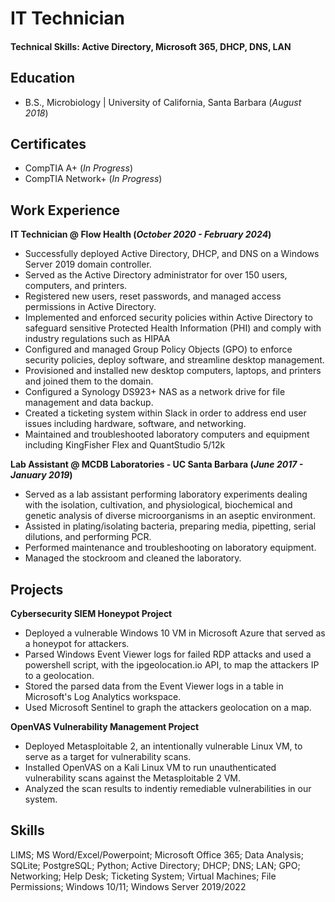 # IT Technician

#### Technical Skills: Active Directory, Microsoft 365, DHCP, DNS, LAN

## Education 			        		
- B.S., Microbiology | University of California, Santa Barbara (_August 2018_)

## Certificates
- CompTIA A+ (_In Progress_)
- CompTIA Network+ (_In Progress_)

## Work Experience
**IT Technician @ Flow Health (_October 2020 - February 2024_)**
  - Successfully deployed Active Directory, DHCP, and DNS on a Windows Server 2019 domain controller.
  - Served as the Active Directory administrator for over 150 users, computers, and printers.
  - Registered new users, reset passwords, and managed access permissions in Active Directory.
  - Implemented and enforced security policies within Active Directory to safeguard sensitive Protected Health Information (PHI) and comply with industry regulations such as HIPAA
  - Configured and managed Group Policy Objects (GPO) to enforce security policies, deploy software, and streamline desktop management. 
  - Provisioned and installed new desktop computers, laptops, and printers and joined them to the domain.
  - Configured a Synology DS923+ NAS as a network drive for file management and data backup.
  - Created a ticketing system within Slack in order to address end user issues including hardware, software, and networking.
  - Maintained and troubleshooted laboratory computers and equipment including KingFisher Flex and QuantStudio 5/12k

**Lab Assistant @ MCDB Laboratories - UC Santa Barbara (_June 2017 - January 2019_)**
  - Served as a lab assistant performing laboratory experiments dealing with the isolation, cultivation, and physiological, biochemical and genetic analysis of diverse microorganisms in an aseptic environment. 
  - Assisted in plating/isolating bacteria, preparing media, pipetting, serial dilutions, and performing PCR. 
  - Performed maintenance and troubleshooting on laboratory equipment. 
  - Managed the stockroom and cleaned the laboratory. 


## Projects
**Cybersecurity SIEM Honeypot Project**
- Deployed a vulnerable Windows 10 VM in Microsoft Azure that served as a honeypot for attackers.
- Parsed Windows Event Viewer logs for failed RDP attacks and used a powershell script, with the ipgeolocation.io API, to map the attackers IP to a geolocation.
- Stored the parsed data from the Event Viewer logs in a table in Microsoft's Log Analytics workspace.
- Used Microsoft Sentinel to graph the attackers geolocation on a map.

**OpenVAS Vulnerability Management Project**
- Deployed Metasploitable 2, an intentionally vulnerable Linux VM, to serve as a target for vulnerability scans.
- Installed OpenVAS on a Kali Linux VM to run unauthenticated vulnerability scans against the Metasploitable 2 VM.
-  Analyzed the scan results to indentiy remediable vulnerabilities in our system.
## Skills
LIMS; MS Word/Excel/Powerpoint; Microsoft Office 365; Data Analysis; SQLite; PostgreSQL; Python; Active Directory; DHCP; DNS; LAN; GPO; Networking; Help Desk; Ticketing System; Virtual Machines; File Permissions; Windows 10/11; Windows Server 2019/2022








